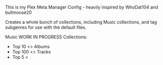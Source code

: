 This is my Plex Meta Manager Config - heavily inspired by WhoDat104 and bullmoose20

Creates a whole bunch of collections, including Music collections, and tag subgenres for use with the default files.



Music WORK IN PROGRESS
  Collections:
   - Top 10 <<mood>> Albums
   - Top 100 <<mood>> Tracks
   - Top 5 <<style>> Artists
   - Top 20 <<style>> Albums
   - Continents

Most posters are linked through Github

Credits not limited to but include: 
				- AwesomeAustin
				- meisnate12
				- ICHIMOKU
				- SiskoUrso
				- YozoraXCII
				- Frexe
				- Glastil
				- JJJonesJr33
        - WhoDat104
        - bullmoose20

![Movie Collections (1)](https://github.com/ladywhiskers/Plex-Meta-Manager-Configs/assets/99696830/eb6dbd9c-2746-444b-9f27-45ed6bc379f8)
![Movie Collections (2)](https://github.com/ladywhiskers/Plex-Meta-Manager-Configs/assets/99696830/5f3ee81b-661a-4b42-8c9a-8a4bf2abb55c)
![Movie Library](https://github.com/ladywhiskers/Plex-Meta-Manager-Configs/assets/99696830/492b0ff5-c054-4057-b906-a93cc8ad864b)
![Movie Playlist](https://github.com/ladywhiskers/Plex-Meta-Manager-Configs/assets/99696830/22efdc4f-bb06-4aed-b8f4-4bd83fb67942)

![TV Collections](https://github.com/ladywhiskers/Plex-Meta-Manager-Configs/assets/99696830/6aa6f80c-fa27-48da-aec9-cb417d7a5c89)
![TV Library](https://github.com/ladywhiskers/Plex-Meta-Manager-Configs/assets/99696830/64e3fb2e-a14b-41b9-9a08-403b78f0bf65)
[Tv and Movie Playlists](https://github.com/ladywhiskers/Plex-Meta-Manager-Configs/assets/99696830/7ea9a53b-5ee9-43f2-a048-e5f53207fc95)

![Music Collections (1)](https://github.com/ladywhiskers/Plex-Meta-Manager-Configs/assets/99696830/d94fece6-a936-43d4-be1c-99688f07fa88)
![Music Collections (2)](https://github.com/ladywhiskers/Plex-Meta-Manager-Configs/assets/99696830/359590dd-4b90-4aed-b954-736b1e00b860)


